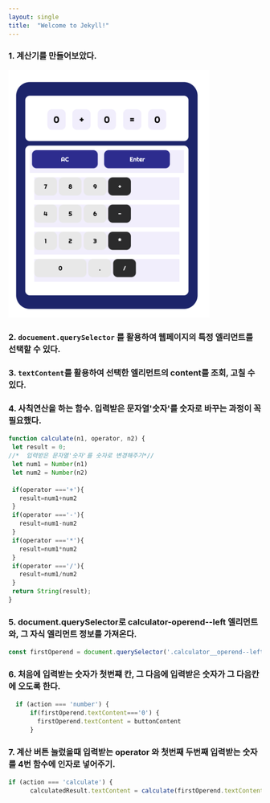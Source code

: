 ```yaml
---
layout: single 
title:  "Welcome to Jekyll!"
---
```



 ### 1. 계산기를 만들어보았다.
 
<img src="calculator.png" width ="400px"></img>
 
 ### 2. `docuement.querySelector` 를 활용하여 웹페이지의 특정 엘리먼트를 선택할 수 있다.
 ### 3. `textContent`를 활용하여 선택한 엘리먼트의 content를 조회, 고칠 수 있다.
 
 ### 4. 사칙연산을 하는 함수. 입력받은 문자열'숫자'를 숫자로 바꾸는 과정이 꼭 필요했다.
 
 ```javascript
 function calculate(n1, operator, n2) {
  let result = 0;
//*  입력받은 문자열'숫자'를 숫자로 변경해주기*//
  let num1 = Number(n1)
  let num2 = Number(n2)

  if(operator ==='+'){
    result=num1+num2
  }
  if(operator ==='-'){
    result=num1-num2
  }
  if(operator ==='*'){
    result=num1*num2
  }
  if(operator ==='/'){
    result=num1/num2
  }
  return String(result);
}
```

### 5. document.querySelector로 calculator-operend--left 엘리먼트와, 그 자식 엘리먼트 정보를 가져온다.
```javascript
const firstOperend = document.querySelector('.calculator__operend--left');
```

### 6. 처음에 입력받는 숫자가 첫번쨰 칸, 그 다음에 입력받은 숫자가 그 다음칸에 오도록 한다.
```javascript
  if (action === 'number') {
      if(firstOperend.textContent==='0') {
        firstOperend.textContent = buttonContent
      }
```

### 7. 계산 버튼 눌렀을때 입력받는 operator 와 첫번째 두번째 입력받는 숫자를 4번 함수에 인자로 넣어주기.

```javascript
if (action === 'calculate') {
      calculatedResult.textContent = calculate(firstOperend.textContent, operator.textContent, secondOperend.textContent)
```
      

